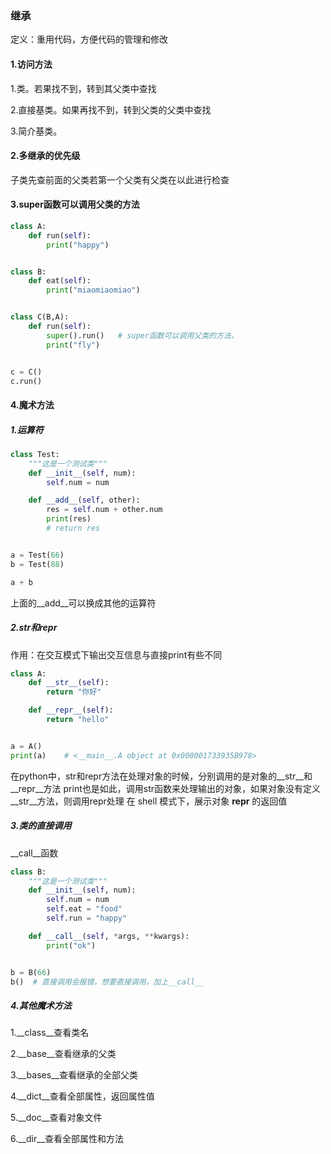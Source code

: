 ### 继承

定义：重用代码，方便代码的管理和修改

#### 1.访问方法

1.类。若果找不到，转到其父类中查找

2.直接基类。如果再找不到，转到父类的父类中查找

3.简介基类。

#### 2.多继承的优先级

子类先查前面的父类若第一个父类有父类在以此进行检查

#### 3.super函数可以调用父类的方法

```python
class A:
    def run(self):
        print("happy")


class B:
    def eat(self):
        print("miaomiaomiao")


class C(B,A):
    def run(self):
        super().run()   # super函数可以调用父类的方法，
        print("fly")


c = C()
c.run()
```

#### 4.魔术方法

##### 1.运算符

```python
class Test:
    """这是一个测试类"""
    def __init__(self, num):
        self.num = num

    def __add__(self, other):
        res = self.num + other.num
        print(res)
        # return res


a = Test(66)
b = Test(88)

a + b
```

上面的__add__可以换成其他的运算符

##### 2.str和repr

作用：在交互模式下输出交互信息与直接print有些不同

```python
class A:
    def __str__(self):
        return "你好"

    def __repr__(self):
        return "hello"


a = A()
print(a)    # <__main__.A object at 0x000001733935B978>
```

在python中，str和repr方法在处理对象的时候，分别调用的是对象的__str__和__repr__方法
print也是如此，调用str函数来处理输出的对象，如果对象没有定义__str__方法，则调用repr处理
在 shell 模式下，展示对象 __repr__ 的返回值

##### 3.类的直接调用

__call__函数

```python
class B:
    """这是一个测试类"""
    def __init__(self, num):
        self.num = num
        self.eat = "food"
        self.run = "happy"

    def __call__(self, *args, **kwargs):
        print("ok")


b = B(66)
b()  # 直接调用会报错，想要直接调用，加上__call__
```

##### 4.其他魔术方法

1.__class__查看类名

2.__base__查看继承的父类

3.__bases__查看继承的全部父类

4.__dict__查看全部属性，返回属性值

5.__doc__查看对象文件

6.__dir__查看全部属性和方法

